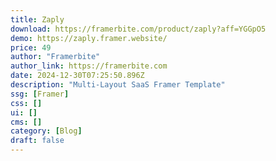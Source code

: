 ```yaml
---
title: Zaply
download: https://framerbite.com/product/zaply?aff=YGGpO5
demo: https://zaply.framer.website/
price: 49
author: "Framerbite"
author_link: https://framerbite.com
date: 2024-12-30T07:25:50.896Z
description: "Multi-Layout SaaS Framer Template"
ssg: [Framer]
css: []
ui: []
cms: []
category: [Blog]
draft: false
---
```

